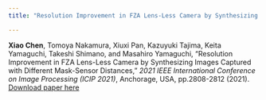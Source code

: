 ```yaml
---
title: "Resolution Improvement in FZA Lens-Less Camera by Synthesizing Images Captured with Different Mask-Sensor Distances"

---
```


**Xiao Chen**, Tomoya Nakamura, Xiuxi Pan, Kazuyuki Tajima, Keita Yamaguchi, Takeshi Shimano, and Masahiro Yamaguchi, “Resolution Improvement in FZA Lens-Less Camera by Synthesizing Images Captured with Different Mask-Sensor Distances,” *2021 IEEE International Conference on Image Processing (ICIP 2021)*, Anchorage, USA, pp.2808-2812 (2021).
[Download paper here](https://ieeexplore.ieee.org/document/9506638)